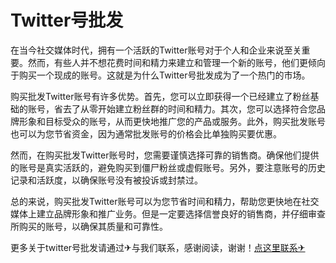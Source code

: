 # Twitter号批发

在当今社交媒体时代，拥有一个活跃的Twitter账号对于个人和企业来说至关重要。然而，有些人并不想花费时间和精力来建立和管理一个新的账号，他们更倾向于购买一个现成的账号。这就是为什么Twitter号批发成为了一个热门的市场。

购买批发Twitter账号有许多优势。首先，您可以立即获得一个已经建立了粉丝基础的账号，省去了从零开始建立粉丝群的时间和精力。其次，您可以选择符合您品牌形象和目标受众的账号，从而更快地推广您的产品或服务。此外，购买批发账号也可以为您节省资金，因为通常批发账号的价格会比单独购买要优惠。

然而，在购买批发Twitter账号时，您需要谨慎选择可靠的销售商。确保他们提供的账号是真实活跃的，避免购买到僵尸粉丝或虚假账号。另外，要注意账号的历史记录和活跃度，以确保账号没有被投诉或封禁过。

总的来说，购买批发Twitter账号可以为您节省时间和精力，帮助您更快地在社交媒体上建立品牌形象和推广业务。但是一定要选择信誉良好的销售商，并仔细审查所购买的账号，以确保其质量和可靠性。

更多关于twitter号批发请通过✈与我们联系，感谢阅读，谢谢！[点这里联系✈](https://1.k02.cc)